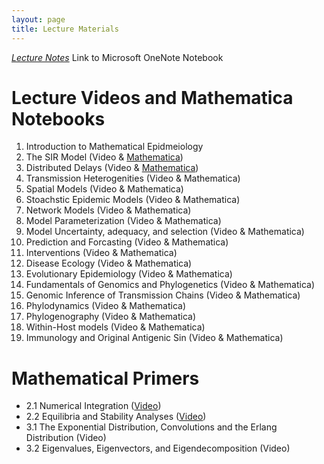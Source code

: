 ```yaml
---
layout: page
title: Lecture Materials
---
```

[*Lecture Notes*](https://1drv.ms/u/s!AocKn_gb7B2DgRiM-X3r5UFTbp4w) Link to Microsoft OneNote Notebook

# Lecture Videos and Mathematica Notebooks
1. Introduction to Mathematical Epidmeiology
2. The SIR Model (Video & [Mathematica](https://storage.cloud.google.com/math496/Lecture2_SIR.nb)) 
3. Distributed Delays (Video & [Mathematica](https://storage.cloud.google.com/math496/Lecture3_Delays.nb))
4. Transmission Heterogenities (Video & Mathematica)
5. Spatial Models (Video & Mathematica)
6. Stoachstic Epidemic Models (Video & Mathematica)
7. Network Models (Video & Mathematica)
8. Model Parameterization (Video & Mathematica)
9. Model Uncertainty, adequacy, and selection (Video & Mathematica)
10. Prediction and Forcasting (Video & Mathematica)
11. Interventions (Video & Mathematica)
12. Disease Ecology (Video & Mathematica)
13. Evolutionary Epidemiology (Video & Mathematica)
14. Fundamentals of Genomics and Phylogenetics (Video & Mathematica)
15. Genomic Inference of Transmission Chains (Video & Mathematica)
16. Phylodynamics (Video & Mathematica)
17. Phylogenography (Video & Mathematica)
18. Within-Host models (Video & Mathematica)
19. Immunology and Original Antigenic Sin (Video & Mathematica)

# Mathematical Primers
* 2.1 Numerical Integration ([Video](https://storage.cloud.google.com/math496/Primer2_1.mp4.zip))
* 2.2 Equilibria and Stability Analyses ([Video](https://storage.cloud.google.com/math496/Primer2_2.mp4.zip))
* 3.1 The Exponential Distribution, Convolutions and the Erlang Distribution (Video)
* 3.2 Eigenvalues, Eigenvectors, and Eigendecomposition (Video)
 
